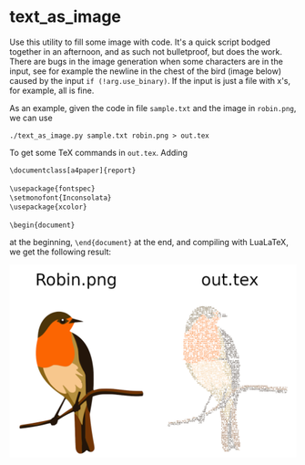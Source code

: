 # text_as_image

Use this utility to fill some image with code. It's a quick script bodged
together in an afternoon, and as such not bulletproof, but does the work. There
are bugs in the image generation when some characters are in the input, see for
example the newline in the chest of the bird (image below) caused by the input
`if (!arg.use_binary)`. If the input is just a file with x's, for example, all
is fine.

As an example, given the code in file `sample.txt` and the image in
`robin.png`, we can use

    ./text_as_image.py sample.txt robin.png > out.tex

To get some TeX commands in `out.tex`. Adding


    \documentclass[a4paper]{report}

    \usepackage{fontspec}
    \setmonofont{Inconsolata}
    \usepackage{xcolor}

    \begin{document}

at the beginning, `\end{document}` at the end, and compiling with LuaLaTeX, we
get the following result:

![alt text](https://github.com/RedPointyJackson/text_as_image/blob/master/robin_as_code.png "Example output")
